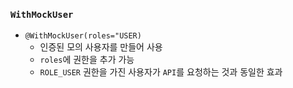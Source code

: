 ### `WithMockUser`

- `@WithMockUser(roles="USER)`
    + 인증된 모의 사용자를 만들어 사용
    + `roles`에 권한을 추가 가능
    + `ROLE_USER` 권한을 가진 사용자가 `API`를 요청하는 것과 동일한 효과